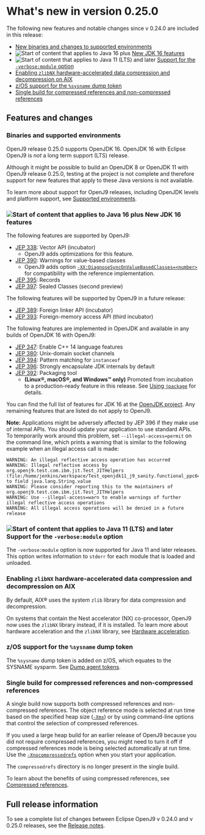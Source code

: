 <!--
* Copyright (c) 2017, 2021 IBM Corp. and others
*
* This program and the accompanying materials are made
* available under the terms of the Eclipse Public License 2.0
* which accompanies this distribution and is available at
* https://www.eclipse.org/legal/epl-2.0/ or the Apache
* License, Version 2.0 which accompanies this distribution and
* is available at https://www.apache.org/licenses/LICENSE-2.0.
*
* This Source Code may also be made available under the
* following Secondary Licenses when the conditions for such
* availability set forth in the Eclipse Public License, v. 2.0
* are satisfied: GNU General Public License, version 2 with
* the GNU Classpath Exception [1] and GNU General Public
* License, version 2 with the OpenJDK Assembly Exception [2].
*
* [1] https://www.gnu.org/software/classpath/license.html
* [2] http://openjdk.java.net/legal/assembly-exception.html
*
* SPDX-License-Identifier: EPL-2.0 OR Apache-2.0 OR GPL-2.0 WITH
* Classpath-exception-2.0 OR LicenseRef-GPL-2.0 WITH Assembly-exception
-->

# What's new in version 0.25.0

The following new features and notable changes since v 0.24.0 are included in this release:

- [New binaries and changes to supported environments](#binaries-and-supported-environments)
- ![Start of content that applies to Java 16 plus](cr/java16plus.png) [New JDK 16 features](#new-jdk-16-features)
- ![Start of content that applies to Java 11 (LTS) and later](cr/java11plus.png) [Support for the `-verbose:module` option](#support-for-the-verbosemodule-option)
- [Enabling `zlibNX` hardware-accelerated data compression and decompression on AIX](#enabling-zlibnx-hardware-accelerated-data-compression-and-decompression-on-aix)
- [z/OS support for the `%sysname` dump token](#zos-support-for-the-sysname-dump-token)
- [Single build for compressed references and non-compressed references](#single-build-for-compressed-references-and-non-compressed-references)


## Features and changes

### Binaries and supported environments

OpenJ9 release 0.25.0 supports OpenJDK 16. OpenJDK 16 with Eclipse OpenJ9 is *not* a long term support (LTS) release.

Although it might be possible to build an OpenJDK 8 or OpenJDK 11 with OpenJ9 release 0.25.0, testing at the project is not complete and therefore support for new features that apply to these Java versions is not available.

To learn more about support for OpenJ9 releases, including OpenJDK levels and platform support, see [Supported environments](openj9_support.md).

### ![Start of content that applies to Java 16 plus](cr/java16plus.png) New JDK 16 features

The following features are supported by OpenJ9:

- [JEP 338](https://openjdk.java.net/jeps/338): Vector API (incubator)
    - OpenJ9 adds optimizations for this feature.
- [JEP 390](https://openjdk.java.net/jeps/390): Warnings for value-based classes
    - OpenJ9 adds option [`-XX:DiagnoseSyncOnValueBasedClasses=<number>`](xxdiagnosesynconvaluebasedclasses.md) for compatibility with the reference implementation.
- [JEP 395](https://openjdk.java.net/jeps/395): Records
- [JEP 397](https://openjdk.java.net/jeps/397): Sealed Classes (second preview)

The following features will be supported by OpenJ9 in a future release:

- [JEP 389](https://openjdk.java.net/jeps/389): Foreign linker API (incubator)
- [JEP 393](https://openjdk.java.net/jeps/393): Foreign-memory access API (third incubator)

The following features are implemented in OpenJDK and available in any builds of OpenJDK 16 with OpenJ9:

- [JEP 347](https://openjdk.java.net/jeps/347): Enable C++ 14 language features
- [JEP 380](https://openjdk.java.net/jeps/380): Unix-domain socket channels
- [JEP 394](https://openjdk.java.net/jeps/394): Pattern matching for `instanceof`
- [JEP 396](https://openjdk.java.net/jeps/396): Strongly encapsulate JDK internals by default
- [JEP 392](https://openjdk.java.net/jeps/392): Packaging tool
    - **(Linux&reg;, macOS&reg;, and Windows&trade; only)** Promoted from incubation to a production-ready feature in this release. See [Using `jpackage`](introduction.md#using-jpackage) for details.

You can find the full list of features for JDK 16 at the [OpenJDK project](http://openjdk.java.net/projects/jdk/16/). Any remaining features that are listed do not apply to OpenJ9.

<i class="fa fa-pencil-square-o" aria-hidden="true"></i> **Note:** Applications might be adversely affected by
JEP 396 if they make use of internal APIs. You should update your application to use standard APIs. To temporarily work around this problem, set `--illegal-access=permit` on the command line, which prints a warning that is similar to the following example when an illegal access call is made:

```
WARNING: An illegal reflective access operation has occurred
WARNING: Illegal reflective access by org.openj9.test.com.ibm.jit.Test_JITHelpers (file:/home/jenkins/workspace/Test_openjdk11_j9_sanity.functional_ppc64_aix_Nightly_testList_1/jvmtest/functional/Java8andUp/GeneralTest.jar) to field java.lang.String.value
WARNING: Please consider reporting this to the maintainers of org.openj9.test.com.ibm.jit.Test_JITHelpers
WARNING: Use --illegal-access=warn to enable warnings of further illegal reflective access operations
WARNING: All illegal access operations will be denied in a future release
```

### ![Start of content that applies to Java 11 (LTS) and later](cr/java11plus.png) Support for the `-verbose:module` option

The `-verbose:module` option is now supported for Java 11 and later releases. This option writes information to `stderr` for each module that is loaded and unloaded.

### Enabling `zlibNX` hardware-accelerated data compression and decompression on AIX

By default, AIX&reg; uses the system `zlib` library for data compression and decompression.

On systems that contain the Nest accelerator (NX) co-processor, OpenJ9 now uses the `zlibNX` library instead, if it is installed. To learn more about hardware acceleration and the `zlibNX` library, see [Hardware acceleration](introduction.md#hardware-acceleration).

### z/OS support for the `%sysname` dump token

The `%sysname` dump token is added on z/OS, which equates to the SYSNAME sysparm. See [Dump agent tokens](xdump.md#dump-agent-tokens).

### Single build for compressed references and non-compressed references

A single build now supports both compressed references and non-compressed references. The object reference mode is selected at run time based on the specified heap size ([`-Xmx`](xms.md)) or by using command-line options that control the selection of compressed references.

If you used a large heap build for an earlier release of OpenJ9 because you did not require compressed references, you might need to turn it off if compressed references mode is being selected automatically at run time. Use the [`-Xnocompressedrefs`](xcompressedrefs.md) option when you start your application.

The `compressedrefs` directory is no longer present in the single build.

To learn about the benefits of using compressed references, see [Compressed references](allocation.md#compressed-references).

## Full release information

To see a complete list of changes between Eclipse OpenJ9 v 0.24.0 and v 0.25.0 releases, see the [Release notes](https://github.com/eclipse/openj9/blob/master/doc/release-notes/0.25/0.25.md).


<!-- ==== END OF TOPIC ==== version0.25.md ==== -->
